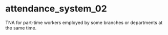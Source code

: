 # attendance_system_02
TNA for part-time workers employed by  some branches or departments at the same time.
